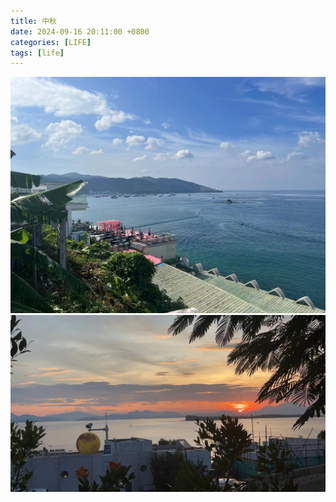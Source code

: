 ```yaml
---
title: 中秋
date: 2024-09-16 20:11:00 +0800
categories: [LIFE]
tags: [life]    
---
```


![中秋](/assets/img/postAssets/0917.jpg "中秋-蜜悦民宿")
![中秋](/assets/img/postAssets/0917_1.jpg "中秋-蜜悦民宿_1")
